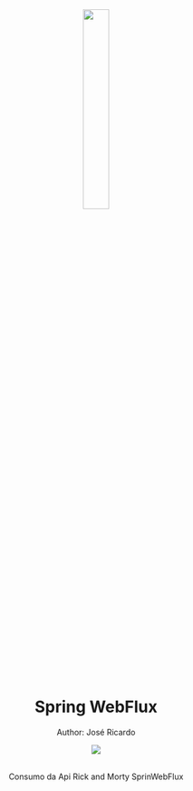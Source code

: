 <div align="center">
 <img src="https://"https://m.media-amazon.com/images/I/91ht9KbsprL.jpg" width="30%">
  
  <h1 style="border-bottom:none">Spring WebFlux</h1>
  <p>Author: José Ricardo</p>
  
  
  <a href="https://www.linkedin.com/in/ze-ricardo/">
     <img src="https://img.shields.io/badge/LinkedIn-0077B5?style=for-the-badge&logo=linkedin&logoColor=white">
  </a>
  
  <br>
  <br>
  <p>Consumo da Api Rick and Morty SprinWebFlux</p>
  <br>

</div>
